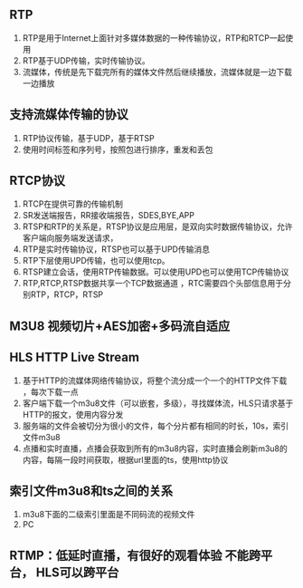 ## RTP
1. RTP是用于Internet上面针对多媒体数据的一种传输协议，RTP和RTCP一起使用
2. RTP基于UDP传输，实时传输协议。
3. 流媒体，传统是先下载完所有的媒体文件然后继续播放，流媒体就是一边下载一边播放

## 支持流媒体传输的协议
1. RTP协议传输，基于UDP，基于RTSP
2. 使用时间标签和序列号，按照包进行排序，重发和丢包

## RTCP协议
1. RTCP在提供可靠的传输机制
2. SR发送端报告，RR接收端报告，SDES,BYE,APP
3. RTSP和RTP的关系是，RTSP协议是应用层，是双向实时数据传输协议，允许客户端向服务端发送请求，
4. RTP是实时传输协议，RTSP也可以基于UPD传输消息
5. RTP下层使用UPD传输，也可以使用tcp。
6. RTSP建立会话，使用RTP传输数据。可以使用UPD也可以使用TCP传输协议
7. RTP,RTCP,RTSP数据共享一个TCP数据通道 ，RTC需要四个头部信息用于分别RTP，RTCP，RTSP

## M3U8 视频切片+AES加密+多码流自适应

## HLS HTTP Live Stream
1. 基于HTTP的流媒体网络传输协议，将整个流分成一个一个的HTTP文件下载  ，每次下载一点
2. 客户端下载一个m3u8文件（可以嵌套，多级），寻找媒体流，HLS只请求基于HTTP的报文，使用内容分发
3. 服务端的文件会被切分为很小的文件，每个分片都有相同的时长，10s，索引文件m3u8
4. 点播和实时直播，点播会获取到所有的m3u8内容，实时直播会刷新m3u8的内容，每隔一段时间获取，根据url里面的ts，使用http协议

## 索引文件m3u8和ts之间的关系
1. m3u8下面的二级索引里面是不同码流的视频文件
2. PC


## RTMP：低延时直播，有很好的观看体验 不能跨平台， HLS可以跨平台
